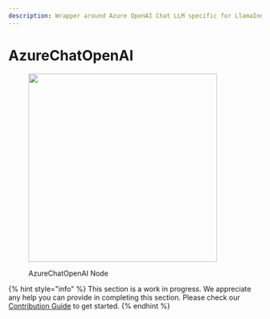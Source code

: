 ```yaml
---
description: Wrapper around Azure OpenAI Chat LLM specific for LlamaIndex.
---
```


# AzureChatOpenAI

<figure><img src="../..//assets/up-018.png" alt="" width="375"><figcaption><p>AzureChatOpenAI Node</p></figcaption></figure>

{% hint style="info" %}
This section is a work in progress. We appreciate any help you can provide in completing this section. Please check our [Contribution Guide](broken-reference) to get started.
{% endhint %}

